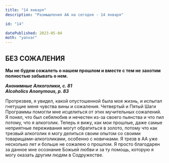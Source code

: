 ```yaml
---
title: "14 января"
description: "Размышления АА на сегодня - 14 января"

id: "14"

datePublished: 2023-05-04
moth: "yanvar"
---
```


## БЕЗ СОЖАЛЕНИЯ

**Мы не будем сожалеть о нашем прошлом и вместе с тем не захотим полностью
забывать о нем.**

**_Анонимные Алкоголики, с. 81  
Alcoholics Anonymous, p. 83_**

Протрезвев, я увидел, какой опустошенной была моя жизнь, и испытал гнетущие
меня чувства вины и сожаления. Четвертый и Пятый Шаги Программы помогли мне
исцелиться от этих мучительных сожалений. Я понял, что был себялюбив и
нечестен из-за своего пьянства и что пил потому, что я алкоголик. Теперь я
вижу, как мои прошлые, даже самые неприятные переживания могут обратиться в
золото, потому что как трезвый алкоголик я могу делиться своим опытом со
своими товарищами-алкоголиками, особенно с новичками. Я трезв в АА уже
несколько лет и больше не сожалею о прошлом. Я просто благодарен за данное мне
осознание Божьей любви и за ту помощь, которую я могу оказать другим людям в
Содружестве.
